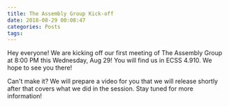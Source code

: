 ```yaml
---
title: The Assembly Group Kick-off
date: 2018-08-29 00:08:47
categories: Posts
tags: 
---
```


Hey everyone! We are kicking off our first meeting of The Assembly Group at 8:00
PM this Wednesday, Aug 29! You will find us in ECSS 4.910. We hope to see you
there!

Can't make it? We will prepare a video for you that we will release shortly
after that covers what we did in the session. Stay tuned for more information!
